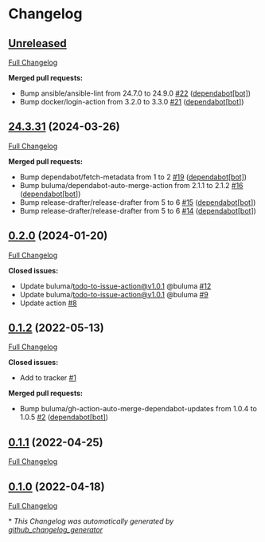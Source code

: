 # Changelog

## [Unreleased](https://github.com/buluma/ansible-role-sosreport/tree/HEAD)

[Full Changelog](https://github.com/buluma/ansible-role-sosreport/compare/24.3.31...HEAD)

**Merged pull requests:**

- Bump ansible/ansible-lint from 24.7.0 to 24.9.0 [\#22](https://github.com/buluma/ansible-role-sosreport/pull/22) ([dependabot[bot]](https://github.com/apps/dependabot))
- Bump docker/login-action from 3.2.0 to 3.3.0 [\#21](https://github.com/buluma/ansible-role-sosreport/pull/21) ([dependabot[bot]](https://github.com/apps/dependabot))

## [24.3.31](https://github.com/buluma/ansible-role-sosreport/tree/24.3.31) (2024-03-26)

[Full Changelog](https://github.com/buluma/ansible-role-sosreport/compare/0.2.0...24.3.31)

**Merged pull requests:**

- Bump dependabot/fetch-metadata from 1 to 2 [\#19](https://github.com/buluma/ansible-role-sosreport/pull/19) ([dependabot[bot]](https://github.com/apps/dependabot))
- Bump buluma/dependabot-auto-merge-action from 2.1.1 to 2.1.2 [\#16](https://github.com/buluma/ansible-role-sosreport/pull/16) ([dependabot[bot]](https://github.com/apps/dependabot))
- Bump release-drafter/release-drafter from 5 to 6 [\#15](https://github.com/buluma/ansible-role-sosreport/pull/15) ([dependabot[bot]](https://github.com/apps/dependabot))
- Bump release-drafter/release-drafter from 5 to 6 [\#14](https://github.com/buluma/ansible-role-sosreport/pull/14) ([dependabot[bot]](https://github.com/apps/dependabot))

## [0.2.0](https://github.com/buluma/ansible-role-sosreport/tree/0.2.0) (2024-01-20)

[Full Changelog](https://github.com/buluma/ansible-role-sosreport/compare/0.1.2...0.2.0)

**Closed issues:**

- Update buluma/todo-to-issue-action@v1.0.1 @buluma [\#12](https://github.com/buluma/ansible-role-sosreport/issues/12)
- Update buluma/todo-to-issue-action@v1.0.1 @buluma [\#9](https://github.com/buluma/ansible-role-sosreport/issues/9)
- Update action [\#8](https://github.com/buluma/ansible-role-sosreport/issues/8)

## [0.1.2](https://github.com/buluma/ansible-role-sosreport/tree/0.1.2) (2022-05-13)

[Full Changelog](https://github.com/buluma/ansible-role-sosreport/compare/0.1.1...0.1.2)

**Closed issues:**

- Add to tracker [\#1](https://github.com/buluma/ansible-role-sosreport/issues/1)

**Merged pull requests:**

- Bump buluma/gh-action-auto-merge-dependabot-updates from 1.0.4 to 1.0.5 [\#2](https://github.com/buluma/ansible-role-sosreport/pull/2) ([dependabot[bot]](https://github.com/apps/dependabot))

## [0.1.1](https://github.com/buluma/ansible-role-sosreport/tree/0.1.1) (2022-04-25)

[Full Changelog](https://github.com/buluma/ansible-role-sosreport/compare/0.1.0...0.1.1)

## [0.1.0](https://github.com/buluma/ansible-role-sosreport/tree/0.1.0) (2022-04-18)

[Full Changelog](https://github.com/buluma/ansible-role-sosreport/compare/57ec38a47d83c8bd153a54afd78a6a9833cc8866...0.1.0)



\* *This Changelog was automatically generated by [github_changelog_generator](https://github.com/github-changelog-generator/github-changelog-generator)*
